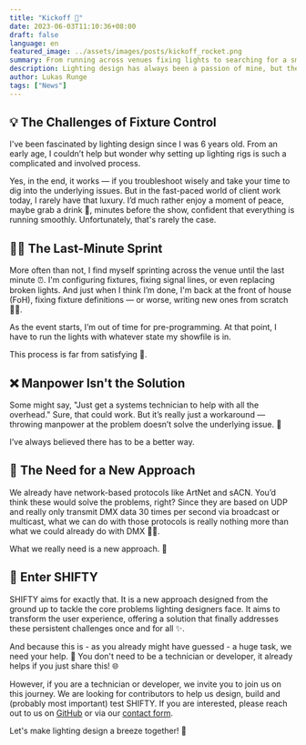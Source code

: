 ```yaml
---
title: "Kickoff 🚀"
date: 2023-06-03T11:10:36+08:00
draft: false
language: en
featured_image: ../assets/images/posts/kickoff_rocket.png
summary: From running across venues fixing lights to searching for a smoother process, I’ve always believed there must be a better way for fixture control.
description: Lighting design has always been a passion of mine, but the process is often frustrating and time-consuming. From setup to troubleshooting under pressure, the current tools don't cut it. This post explores the challenges of fixture control and introduces SHIFTY, a solution designed to improve the experience for show designers.
author: Lukas Runge
tags: ["News"]
---
```


## 💡 The Challenges of Fixture Control

I've been fascinated by lighting design since I was 6 years old. From an early age, I couldn’t help but wonder why setting up lighting rigs is such a complicated and involved process.

Yes, in the end, it works — if you troubleshoot wisely and take your time to dig into the underlying issues. But in the fast-paced world of client work today, I rarely have that luxury. I’d much rather enjoy a moment of peace, maybe grab a drink 🥤, minutes before the show, confident that everything is running smoothly. Unfortunately, that's rarely the case.

## 🏃‍♂️ The Last-Minute Sprint

More often than not, I find myself sprinting across the venue until the last minute ⏰. I'm configuring fixtures, fixing signal lines, or even replacing broken lights. And just when I think I’m done, I'm back at the front of house (FoH), fixing fixture definitions — or worse, writing new ones from scratch 😵‍💫.

As the event starts, I’m out of time for pre-programming. At that point, I have to run the lights with whatever state my showfile is in.

This process is far from satisfying 😤.

## ❌ Manpower Isn't the Solution

Some might say, "Just get a systems technician to help with all the overhead." Sure, that could work. But it’s really just a workaround — throwing manpower at the problem doesn’t solve the underlying issue. 🤔

I’ve always believed there has to be a better way.

## 💭 The Need for a New Approach

We already have network-based protocols like ArtNet and sACN. You’d think these would solve the problems, right? Since they are based on UDP and really only transmit DMX data 30 times per second via broadcast or multicast, what we can do with those protocols is really nothing more than what we could already do with DMX 🤷‍♂️.

What we really need is a new approach. 🚀

## 🌟 Enter SHIFTY

SHIFTY aims for exactly that. It is a new approach designed from the ground up to tackle the core problems lighting designers face. It aims to transform the user experience, offering a solution that finally addresses these persistent challenges once and for all ✨.

And because this is - as you already might have guessed - a huge task, we need your help. 🙏 You don't need to be a technician or developer, it already helps if you just share this! 🌐

However, if you are a technician or developer, we invite you to join us on this journey. We are looking for contributors to help us design, build and (probably most important) test SHIFTY. If you are interested, please reach out to us on [GitHub](https://github.com/oshifty) or via our [contact form](/contact).

Let's make lighting design a breeze together! 🌈
